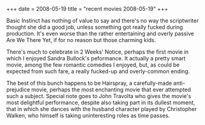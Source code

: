 +++
date = 2008-05-19
title = "recent movies 2008-05-19"
+++

Basic Instinct has nothing of value to say and there\'s no way the
scriptwriter thought she did a good job, unless something got really
fucked during production. It\'s even worse than the rather entertaining
and overly passive Are We There Yet, if for no reason but those charming
kids.

There\'s much to celebrate in 2 Weeks\' Notice, perhaps the first movie
in which I enjoyed Sandra Bullock\'s peformance. It actually a pretty
smart movie, among the few romantic comedies I enjoyed, but, as could be
expected from such fare, a really fucked-up and overly-common ending.

The best of this bunch happens to be Hairspray, a carefully-made
anti-prejudice movie, perhaps the most enchanting movie that ever
attempted such a subject. Special note goes to John Travolta who gives
the movie\'s most delightful performance, despite also taking part in
its dullest moment, that in which she dances with the husband character
played by Christopher Walken, who himself is taking uninteresting roles
as time passes.
